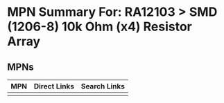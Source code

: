 



# MPN Summary For: RA12103 > SMD (1206-8) 10k Ohm (x4) Resistor Array

## MPNs
  

|MPN|Direct Links|Search Links|
| :--- | :--- | :--- |
||||
